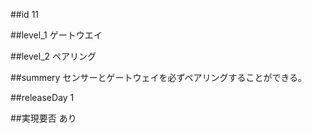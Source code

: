 ##id
11

##level_1
ゲートウエイ

##level_2
ペアリング

##summery
センサーとゲートウェイを必ずペアリングすることができる。

##releaseDay
1

##実現要否
あり

